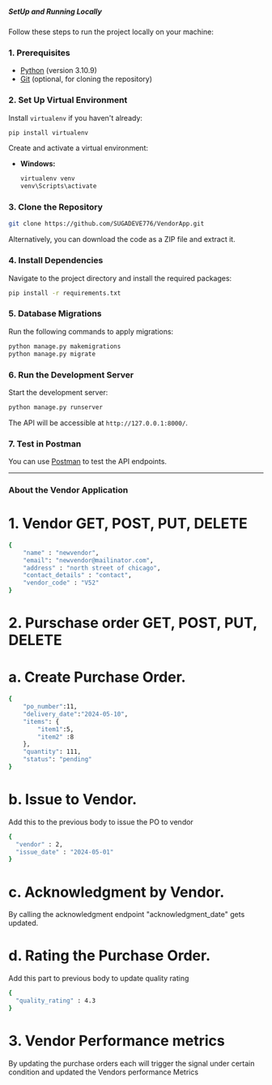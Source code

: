 
##### SetUp and Running Locally ####

Follow these steps to run the project locally on your machine:

### 1. Prerequisites

- [Python](https://www.python.org/) (version 3.10.9)
- [Git](https://git-scm.com/) (optional, for cloning the repository)

### 2. Set Up Virtual Environment

Install `virtualenv` if you haven't already:

```bash
pip install virtualenv
```

Create and activate a virtual environment:

- **Windows:**
  ```bash
  virtualenv venv
  venv\Scripts\activate
  ```

### 3. Clone the Repository

```bash
git clone https://github.com/SUGADEVE776/VendorApp.git
```

Alternatively, you can download the code as a ZIP file and extract it.

### 4. Install Dependencies

Navigate to the project directory and install the required packages:

```bash
pip install -r requirements.txt
```

### 5. Database Migrations

Run the following commands to apply migrations:

```bash
python manage.py makemigrations
python manage.py migrate
```

### 6. Run the Development Server

Start the development server:

```bash
python manage.py runserver
```

The API will be accessible at `http://127.0.0.1:8000/`.

### 7. Test in Postman

You can use [Postman](https://www.postman.com/) to test the API endpoints.

---


### About the Vendor Application ###

# 1. Vendor GET, POST, PUT, DELETE

```bash
{
    "name" : "newvendor",
    "email": "newvendor@mailinator.com",
    "address" : "north street of chicago",
    "contact_details" : "contact",
    "vendor_code" : "V52"
}
```

# 2. Purschase order GET, POST, PUT, DELETE

# a. Create Purchase Order.
```bash
{
    "po_number":11,
    "delivery_date":"2024-05-10",
    "items": {
        "item1":5,
        "item2" :8
    },
    "quantity": 111,
    "status": "pending"
}
```
# b. Issue to Vendor.

Add this to the previous body to issue the PO to vendor

```bash
{
  "vendor" : 2,
  "issue_date" : "2024-05-01"
}
```

# c. Acknowledgment by Vendor.

By calling the acknowledgment endpoint "acknowledgment_date" gets updated.

# d. Rating the Purchase Order.

Add this part to previous body to update quality rating

```bash
{
  "quality_rating" : 4.3
}
```

# 3. Vendor Performance metrics

By updating the purchase orders each will trigger the signal under certain condition and updated the Vendors performance Metrics
